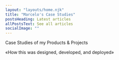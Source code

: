 ```yaml
---
layout: "layouts/home.njk"
title: "Marcelo's Case Studies"
postsHeading: Latest articles
allPostsText: See all articles
socialImage: ""
---
```


<p class="l-first">
  Case Studies of my Products & Projects
</p>

<p class="l-second">
  «How this was designed, developed, and deployed»
</p>
